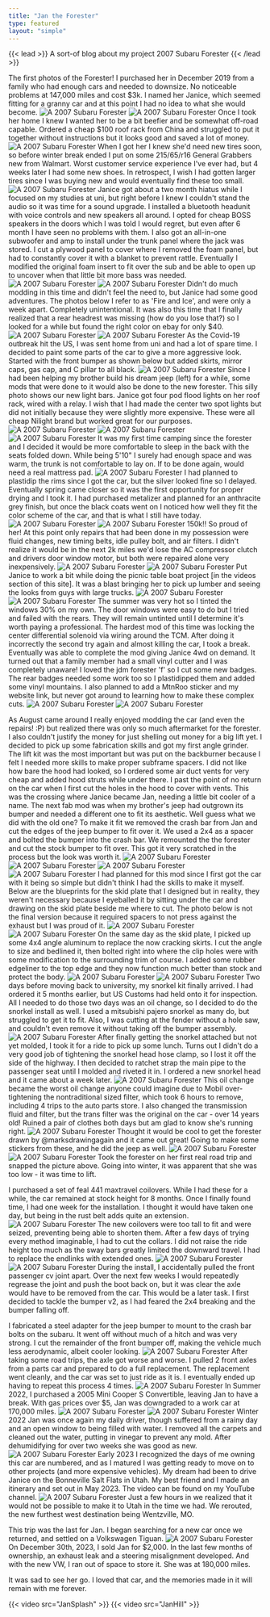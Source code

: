 ```yaml
---
title: "Jan the Forester"
type: featured
layout: "simple"
---
```

{{< lead >}}
A sort-of blog about my project 2007 Subaru Forester
{{< /lead >}}
‎
‎


The first photos of the Forester! I purchased her in December 2019 from a family who had enough cars and needed to downsize. No noticeable problems at 147,000 miles and cost $3k. I named her Janice, which seemed fitting for a granny car and at this point I had no idea to what she would become.
![A 2007 Subaru Forester](1.jpg)
![A 2007 Subaru Forester](2.jpg)
Once I took her home I knew I wanted her to be a bit beefier and be somewhat off-road capable. Ordered a cheap $100 roof rack from China and struggled to put it together without instructions but it looks good and saved a lot of money.
![A 2007 Subaru Forester](3.jpg)
When I got her I knew she'd need new tires soon, so before winter break ended I put on some 215/65/r16 General Grabbers new from Walmart. Worst customer service experience I've ever had, but 4 weeks later I had some new shoes. In retrospect, I wish I had gotten larger tires since I was buying new and would eventually find these too small.
![A 2007 Subaru Forester](4.jpg)
Janice got about a two month hiatus while I focused on my studies at uni, but right before I knew I couldn't stand the audio so it was time for a sound upgrade. I installed a bluetooth headunit with voice controls and new speakers all around. I opted for cheap BOSS speakers in the doors which I was told I would regret, but even after 6 month I have seen no problems with them. I also got an all-in-one subwoofer and amp to install under the trunk panel where the jack was stored. I cut a plywood panel to cover where I removed the foam panel, but had to constantly cover it with a blanket to prevent rattle. Eventually I modified the original foam insert to fit over the sub and be able to open up to uncover when that little bit more bass was needed.
![A 2007 Subaru Forester](5.jpg)
![A 2007 Subaru Forester](6.jpg)
Didn't do much modding in this time and didn't feel the need to, but Janice had some good adventures. The photos below I refer to as 'Fire and Ice', and were only a week apart. Completely unintentional. It was also this time that I finally realized that a rear headrest was missing (how do you lose that?) so I looked for a while but found the right color on ebay for only $40.
![A 2007 Subaru Forester](7.jpg)
![A 2007 Subaru Forester](8.jpg)
As the Covid-19 outbreak hit the US, I was sent home from uni and had a lot of spare time. I decided to paint some parts of the car to give a more aggressive look. Started with the front bumper as shown below but added skirts, mirror caps, gas cap, and C pillar to all black.
![A 2007 Subaru Forester](9.jpg)
Since I had been helping my brother build his dream jeep (left) for a while, some mods that were done to it would also be done to the new forester. This silly photo shows our new light bars. Janice got four pod flood lights on her roof rack, wired with a relay. I wish that I had made the center two spot lights but did not initially because they were slightly more expensive. These were all cheap Nilight brand but worked great for our purposes.
![A 2007 Subaru Forester](10.jpg)
![A 2007 Subaru Forester](11.jpg)
![A 2007 Subaru Forester](12.jpg)
It was my first time camping since the forester and I decided it would be more comfortable to sleep in the back with the seats folded down. While being 5'10" I surely had enough space and was warm, the trunk is not comfortable to lay on. If to be done again, would need a real mattress pad.
![A 2007 Subaru Forester](13.jpg)
I had planned to plastidip the rims since I got the car, but the silver looked fine so I delayed. Eventually spring came closer so it was the first opportunity for proper drying and I took it. I had purchased metalizer and planned for an anthracite grey finish, but once the black coats went on I noticed how well they fit the color scheme of the car, and that is what I still have today.
![A 2007 Subaru Forester](14.jpg)
![A 2007 Subaru Forester](15.jpg)
150k!! So proud of her! At this point only repairs that had been done in my possession were fluid changes, new timing belts, idle pulley bolt, and air filters. I didn't realize it would be in the next 2k miles we'd lose the AC compressor clutch and drivers door window motor, but both were repaired alone very inexpensively.
![A 2007 Subaru Forester](16.jpg)
![A 2007 Subaru Forester](17.jpg)
Put Janice to work a bit while doing the picnic table boat project [in the videos section of this site]. It was a blast bringing her to pick up lumber and seeing the looks from guys with large trucks.
![A 2007 Subaru Forester](18.jpg)
![A 2007 Subaru Forester](19.jpg)
The summer was very hot so I tinted the windows 30% on my own. The door windows were easy to do but I tried and failed with the rears. They will remain untinted until I determine it's worth paying a professional.
The hardest mod of this time was locking the center differential solenoid via wiring around the TCM. After doing it incorrectly the second try again and almost killing the car, I took a break. Eventually was able to complete the mod giving Janice 4wd on demand.
It turned out that a family member had a small vinyl cutter and I was completely unaware! I loved the jdm forester 'f' so I cut some new badges. The rear badges needed some work too so I plastidipped them and added some vinyl mountains. I also planned to add a MtnRoo sticker and my website link, but never got around to learning how to make these complex cuts.
![A 2007 Subaru Forester](20.jpg)
![A 2007 Subaru Forester](21.jpg)

As August came around I really enjoyed modding the car (and even the repairs! :P) but realized there was only so much aftermarket for the forester. I also couldn't justify the money for just shelling out money for a big lift yet. I decided to pick up some fabrication skills and got my first angle grinder. The lift kit was the most important but was put on the backburner because I felt I needed more skills to make proper subframe spacers.
I did not like how bare the hood had looked, so I ordered some air duct vents for very cheap and added hood struts while under there. I past the point of no return on the car when I first cut the holes in the hood to cover with vents. This was the crossing where Janice became Jan, needing a little bit cooler of a name.
The next fab mod was when my brother's jeep had outgrown its bumper and needed a different one to fit its aesthetic. Well guess what we did with the old one?
To make it fit we removed the crash bar from Jan and cut the edges of the jeep bumper to fit over it. We used a 2x4 as a spacer and bolted the bumper into the crash bar. We remounted the the forester and cut the stock bumper to fit over. This got it very scratched in the process but the look was worth it.
![A 2007 Subaru Forester](22.jpg)
![A 2007 Subaru Forester](23.jpg)
![A 2007 Subaru Forester](24.jpg)
![A 2007 Subaru Forester](25.jpg)
I had planned for this mod since I first got the car with it being so simple but didn't think I had the skills to make it myself. Below are the blueprints for the skid plate that I designed but in reality, they weren't necessary because I eyeballed it by sitting under the car and drawing on the skid plate beside me where to cut. The photo below is not the final version because it required spacers to not press against the exhaust but I was proud of it.
![A 2007 Subaru Forester](26.png)
![A 2007 Subaru Forester](27.jpg)
On the same day as the skid plate, I picked up some 4x4 angle aluminum to replace the now cracking skirts. I cut the angle to size and bedlined it, then bolted right into where the clip holes were with some modification to the surrounding trim of course. I added some rubber edgeliner to the top edge and they now function much better than stock and protect the body.
![A 2007 Subaru Forester](28.jpg)
![A 2007 Subaru Forester](29.jpg)
Two days before moving back to university, my snorkel kit finally arrived. I had ordered it 5 months earlier, but US Customs had held onto it for inspection. All I needed to do those two days was an oil change, so I decided to do the snorkel install as well. I used a mitsubishi pajero snorkel as many do, but struggled to get it to fit. Also, I was cutting at the fender without a hole saw, and couldn't even remove it without taking off the bumper assembly.
![A 2007 Subaru Forester](30.jpg)
After finally getting the snorkel attached but not yet molded, I took it for a ride to pick up some lunch. Turns out I didn't do a very good job of tightening the snorkel head hose clamp, so I lost it off the side of the highway. I then decided to ratchet strap the main pipe to the passenger seat until I molded and riveted it in. I ordered a new snorkel head and it came about a week later.
![A 2007 Subaru Forester](31.jpg)
This oil change became the worst oil change anyone could imagine due to Mobil over-tightening the nontraditional sized filter, which took 6 hours to remove, including 4 trips to the auto parts store. I also changed the transmission fluid and filter, but the trans filter was the original on the car - over 14 years old! Ruined a pair of clothes both days but am glad to know she's running right.
![A 2007 Subaru Forester](32.jpg)
Thought it would be cool to get the forester drawn by @marksdrawingagain and it came out great! Going to make some stickers from these, and he did the jeep as well.
![A 2007 Subaru Forester](33.png)
![A 2007 Subaru Forester](34.jpg)
Took the forester on her first real road trip and snapped the picture above. Going into winter, it was apparent that she was too low - it was time to lift.

I purchased a set of feal 441 maxtravel coilovers. While I had these for a while, the car remained at stock height for 8 months. Once I finally found time, I had one week for the installation. I thought it would have taken one day, but being in the rust belt adds quite an extension.
![A 2007 Subaru Forester](35.jpg)
The new coilovers were too tall to fit and were seized, preventing being able to shorten them. After a few days of trying every method imaginable, I had to cut the collars. I did not raise the ride height too much as the sway bars greatly limited the downward travel. I had to replace the endlinks with extended ones.
![A 2007 Subaru Forester](36.jpg)
![A 2007 Subaru Forester](37.jpg)
During the install, I accidentally pulled the front passenger cv joint apart. Over the next few weeks I would repeatedly regrease the joint and push the boot back on, but it was clear the axle would have to be removed from the car. This would be a later task. I first decided to tackle the bumper v2, as I had feared the 2x4 breaking and the bumper falling off.

I fabricated a steel adapter for the jeep bumper to mount to the crash bar bolts on the subaru. It went off without much of a hitch and was very strong. I cut the remainder of the front bumper off, making the vehicle much less aerodynamic, albeit cooler looking.
![A 2007 Subaru Forester](38.jpg)
After taking some road trips, the axle got worse and worse. I pulled 2 front axles from a parts car and prepared to do a full replacement. The replacement went cleanly, and the car was set to just ride as it is. I eventually ended up having to repeat this process 4 times.
![A 2007 Subaru Forester](39.jpg)
In Summer 2022, I purchased a 2005 Mini Cooper S Convertible, leaving Jan to have a break. With gas prices over $5, Jan was downgraded to a work car at 170,000 miles.
![A 2007 Subaru Forester](40.jpg)
![A 2007 Subaru Forester](41.JPG)
Winter 2022 Jan was once again my daily driver, though suffered from a rainy day and an open window to being filled with water. I removed all the carpets and cleaned out the water, putting in vinegar to prevent any mold. After dehumidifying for over two weeks she was good as new.
![A 2007 Subaru Forester](42.jpg)
Early 2023 I recognized the days of me owning this car are numbered, and as I matured I was getting ready to move on to other projects (and more expensive vehicles). My dream had been to drive Janice on the Bonneville Salt Flats in Utah. My best friend and I made an itinerary and set out in May 2023. The video can be found on my YouTube channel.
![A 2007 Subaru Forester](43.jpg)
Just a few hours in we realized that it would not be possible to make it to Utah in the time we had. We rerouted, the new furthest west destination being Wentzville, MO.

This trip was the last for Jan. I began searching for a new car once we returned, and settled on a Volkswagen Tiguan.
![A 2007 Subaru Forester](44.jpg)
On December 30th, 2023, I sold Jan for $2,000. In the last few months of ownership, an exhaust leak and a steering misalignment developed. And with the new VW, I ran out of space to store it. She was at 180,000 miles.

It was sad to see her go. I loved that car, and the memories made in it will remain with me forever.

{{< video src="JanSplash" >}}
{{< video src="JanHill" >}}